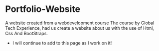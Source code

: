 # Portfolio-Website
A website created from a webdevelopment course
The course by Global Tech Experience, had us create a website about us with the use
of Html, Css And BootStraps.
* I will continue to add to this page as I work on it!
